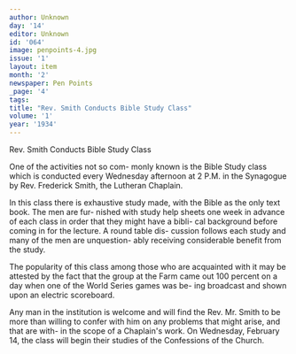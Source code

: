 ```yaml
---
author: Unknown
day: '14'
editor: Unknown
id: '064'
image: penpoints-4.jpg
issue: '1'
layout: item
month: '2'
newspaper: Pen Points
_page: '4'
tags:
title: "Rev. Smith Conducts Bible Study Class"
volume: '1'
year: '1934'
---
```

Rev. Smith Conducts
Bible Study Class

One of the activities not so com-
monly known is the Bible Study
class which is conducted every
Wednesday afternoon at 2 P.M. in
the Synagogue by Rev. Frederick 
Smith, the Lutheran Chaplain.

In this class there is exhaustive
study made, with the Bible as the 
only text book. The men are fur-
nished with study help sheets one
week in advance of each class in
order that they might have a bibli-
cal background before coming in
for the lecture. A round table dis-
cussion follows each study and
many of the men are unquestion-
ably receiving considerable benefit
from the study.

The popularity of this class
among those who are acquainted
with it may be attested by the fact
that the group at the Farm came
out 100 percent on a day when one
of the World Series games was be-
ing broadcast and shown upon an 
electric scoreboard.

Any man in the institution is
welcome and will find the Rev. Mr. 
Smith to be more than willing to
confer with him on any problems
that might arise, and that are with-
in the scope of a Chaplain's work.
On Wednesday, February 14, the
class will begin their studies of the
Confessions of the Church.